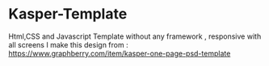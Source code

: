 # Kasper-Template
Html,CSS and Javascript Template without any framework , responsive with all screens I make this design from : https://www.graphberry.com/item/kasper-one-page-psd-template
